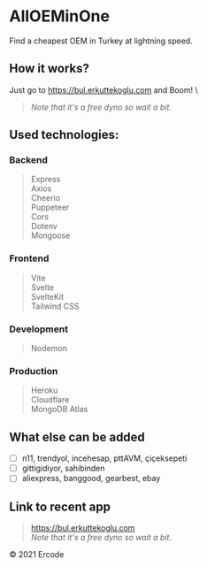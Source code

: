 # AllOEMinOne
Find a cheapest OEM in Turkey at lightning speed. 

## How it works?
Just go to https://bul.erkuttekoglu.com and Boom! \
> *Note that it's a free dyno so wait a bit.*

## Used technologies:
### Backend
> Express \
Axios \
Cheerio \
Puppeteer \
Cors \
Dotenv \
Mongoose

### Frontend
> Vite \
Svelte \
SvelteKit \
Tailwind CSS

### Development
> Nodemon

### Production
> Heroku \
Cloudflare \
MongoDB Atlas

## What else can be added
  * [ ] n11, trendyol, incehesap, pttAVM, çiçeksepeti
  * [ ] gittigidiyor, sahibinden
  * [ ] aliexpress, banggood, gearbest, ebay

## Link to recent app
> https://bul.erkuttekoglu.com \
> *Note that it's a free dyno so wait a bit.*

&copy; 2021 Ercode
